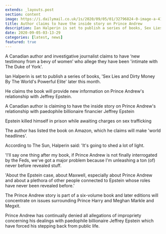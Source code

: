 ```yaml
---
extends: _layouts.post
section: content
image: https://i.dailymail.co.uk/1s/2020/09/05/01/32796824-0-image-a-41_1599266756476.jpg 
title: Author claims to have the inside story on Prince Andrew 
description: Ian Halperin is set to publish a series of books, Sex Lies and Dirty Money By The Worlds Powerful Elite later this month which he claims will tell Prince Andrews untold story. 
date: 2020-09-05-03-13-29 
categories: [latest, news] 
featured: true 
--- 
```

A Canadian author and investigative journalist claims to have ‘new testimony from a bevy of women’ who allege they have been 'intimate with The Duke of York'. 

Ian Halperin is set to publish a series of books, 'Sex Lies and Dirty Money By The World's Powerful Elite' later this month. 

He claims the book will provide new information on Prince Andrew's relationship with Jeffrey Epstein. 

A Canadian author is claiming to have the inside story on Prince Andrew's relationship with paedophile billionaire financier Jeffrey Epstein 

Epstein killed himself in prison while awaiting charges on sex trafficking 

The author has listed the book on Amazon, which he claims will make 'world headlines'. 

According to The Sun, Halperin said: 'It's going to shed a lot of light.

'l'll say one thing after my book, if Prince Andrew is not finally interrogated by the Feds, we've got a major problem because I'm unleashing a ton (of) never before revealed stuff.

'About the Epstein case, about Maxwell, especially about Prince Andrew and about a plethora of other people connected to Epstein whose roles have never been revealed before.'

The Prince Andrew story is part of a six-volume book and later editions will concentrate on issues surrounding Prince Harry and Meghan Markle and Megxit.  

Prince Andrew has continually denied all allegations of impropriety concerning his dealings with paedophile billionaire Jeffrey Epstein which have forced his stepping back from public life.

